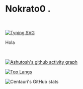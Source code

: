 
<h1>Nokrato0 .</h1>

<br>

[![Typing SVG](https://readme-typing-svg.demolab.com?font=Fira+Code&pause=1000&center=true&vCenter=true&width=435&lines=The+Architect)](https://git.io/typing-svg)

Hola

<br>

[![Ashutosh's github activity graph](https://github-readme-activity-graph.cyclic.app/graph?Nokrato=Ashutosh00710&theme=dracula)](https://github.com/ashutosh00710/github-readme-activity-graph)

[![Top Langs](https://github-readme-stats.vercel.app/api/top-langs/?username=Nokrato&layout=compact&theme=react)](https://github.com/anuraghazra/github-readme-stats)

![Centauri's GitHub stats](https://github-readme-stats.vercel.app/api?username=Nokrato&theme=react&show_icons=true)
